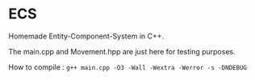 # ECS
Homemade Entity-Component-System in C++.

The main.cpp and Movement.hpp are just here for testing purposes.

How to compile :
`g++ main.cpp -O3 -Wall -Wextra -Werror -s -DNDEBUG`